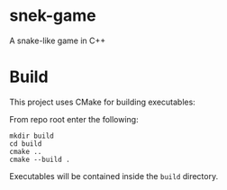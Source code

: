 # snek-game
A snake-like game in C++

# Build
This project uses CMake for building executables:

From repo root enter the following:

```
mkdir build
cd build
cmake ..
cmake --build .
```

Executables will be contained inside the `build` directory.